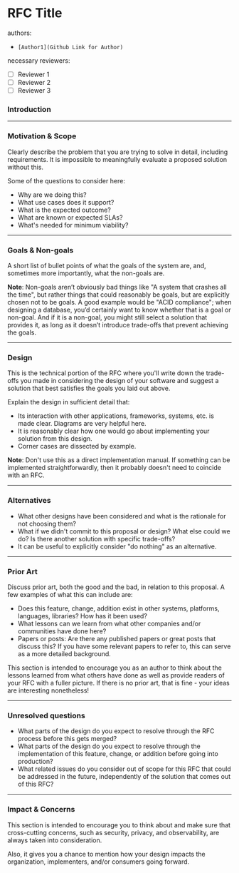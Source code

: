 # RFC Title

authors:

- `[Author1](Github Link for Author)`

necessary reviewers:

- [ ] Reviewer 1
- [ ] Reviewer 2
- [ ] Reviewer 3

### Introduction

<!--
One paragraph explanation of the feature(s), change(s), or addition(s) being
proposed. A diagram can often be helpful here.
-->

---

### Motivation & Scope

Clearly describe the problem that you are trying to solve in detail, including
requirements. It is impossible to meaningfully evaluate a proposed solution
without this.

Some of the questions to consider here:

- Why are we doing this?
- What use cases does it support?
- What is the expected outcome?
- What are known or expected SLAs?
- What's needed for minimum viability?

---

### Goals & Non-goals

A short list of bullet points of what the goals of the system are, and,
sometimes more importantly, what the non-goals are.

**Note**: Non-goals aren’t obviously bad things like "A system that crashes all
the time", but rather things that could reasonably be goals, but are explicitly
chosen not to be goals. A good example would be "ACID compliance"; when
designing a database, you’d certainly want to know whether that is a goal or
non-goal. And if it is a non-goal, you might still select a solution that
provides it, as long as it doesn’t introduce trade-offs that prevent achieving
the goals.

---

### Design

This is the technical portion of the RFC where you'll write down the trade-offs
you made in considering the design of your software and suggest a solution that
best satisfies the goals you laid out above.

Explain the design in sufficient detail that:

- Its interaction with other applications, frameworks, systems, etc. is made
  clear. Diagrams are very helpful here.
- It is reasonably clear how one would go about implementing your solution from
  this design.
- Corner cases are dissected by example.

**Note**: Don't use this as a direct implementation manual. If something can be
implemented straightforwardly, then it probably doesn't need to coincide with an
RFC.

---

### Alternatives

- What other designs have been considered and what is the rationale for not
  choosing them?
- What if we didn't commit to this proposal or design? What else could we do? Is
  there another solution with specific trade-offs?
- It can be useful to explicitly consider "do nothing" as an alternative.

---

### Prior Art

Discuss prior art, both the good and the bad, in relation to this proposal. A
few examples of what this can include are:

- Does this feature, change, addition exist in other systems, platforms,
  languages, libraries? How has it been used?
- What lessons can we learn from what other companies and/or communities have
  done here?
- Papers or posts: Are there any published papers or great posts that discuss
  this? If you have some relevant papers to refer to, this can serve as a more
  detailed background.

This section is intended to encourage you as an author to think about the
lessons learned from what others have done as well as provide readers of your
RFC with a fuller picture. If there is no prior art, that is fine - your ideas
are interesting nonetheless!

---

### Unresolved questions

- What parts of the design do you expect to resolve through the RFC process
  before this gets merged?
- What parts of the design do you expect to resolve through the implementation
  of this feature, change, or addition before going into production?
- What related issues do you consider out of scope for this RFC that could be
  addressed in the future, independently of the solution that comes out of this
  RFC?

---

### Impact & Concerns

This section is intended to encourage you to think about and make sure that
cross-cutting concerns, such as security, privacy, and observability, are always
taken into consideration.

Also, it gives you a chance to mention how your design impacts the organization,
implementers, and/or consumers going forward.
